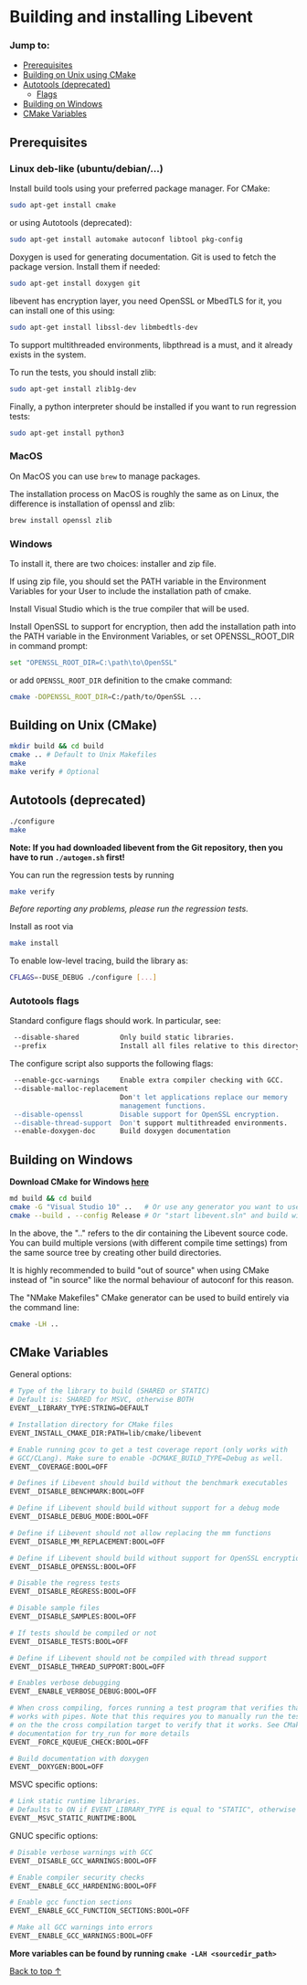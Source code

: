 # Building and installing Libevent

### Jump to:

- [Prerequisites](#Prerequisites)
- [Building on Unix using CMake](#building-on-unix-cmake)
- [Autotools (deprecated)](#autotools-deprecated)
  - [Flags](#autotools-flags)
- [Building on Windows](#building-on-windows)
- [CMake Variables](#cmake-variables)

## Prerequisites

### Linux deb-like (ubuntu/debian/...)

Install build tools using your preferred package manager. For CMake:

```sh
sudo apt-get install cmake
```

or using Autotools (deprecated):

```sh
sudo apt-get install automake autoconf libtool pkg-config
```

Doxygen is used for generating documentation.
Git is used to fetch the package version.
Install them if needed:

```sh
sudo apt-get install doxygen git
```

libevent has encryption layer, you need OpenSSL or MbedTLS for it, you can
install one of this using:

```sh
sudo apt-get install libssl-dev libmbedtls-dev
```

To support multithreaded environments, libpthread is a must, and it already exists in the system.

To run the tests, you should install zlib:

```sh
sudo apt-get install zlib1g-dev
```

Finally, a python interpreter should be installed if you want to run regression tests:
```sh
sudo apt-get install python3
```

### MacOS

On MacOS you can use `brew` to manage packages.

The installation process on MacOS is roughly the same as on Linux,
the difference is installation of openssl and zlib:

```sh
brew install openssl zlib
```

### Windows

To install it, there are two choices: installer and zip file.

If using zip file, you should set the PATH variable in the Environment
Variables for your User to include the installation path of cmake.

Install Visual Studio which is the true compiler that will be used.

Install OpenSSL to support for encryption, then add the installation path into the PATH variable in the Environment Variables,
or set OPENSSL_ROOT_DIR in command prompt:

```sh
set "OPENSSL_ROOT_DIR=C:\path\to\OpenSSL"
```

or add `OPENSSL_ROOT_DIR` definition to the cmake command:

```sh
cmake -DOPENSSL_ROOT_DIR=C:/path/to/OpenSSL ...
```

## Building on Unix (CMake)
```sh
mkdir build && cd build
cmake .. # Default to Unix Makefiles
make
make verify # Optional
```

## Autotools (deprecated)

```sh
./configure
make
```

**Note: If you had downloaded libevent from the Git repository, then you have to run `./autogen.sh` first!**

You can run the regression tests by running
```sh
make verify
```
*Before reporting any problems, please run the regression tests.*

Install as root via
```sh
make install
```

To enable low-level tracing, build the library as:
```sh
CFLAGS=-DUSE_DEBUG ./configure [...]
```

### Autotools flags

Standard configure flags should work. In particular, see:
```sh
 --disable-shared          Only build static libraries.
 --prefix                  Install all files relative to this directory.
```

The configure script also supports the following flags:
```sh
 --enable-gcc-warnings     Enable extra compiler checking with GCC.
 --disable-malloc-replacement
                           Don't let applications replace our memory
                           management functions.
 --disable-openssl         Disable support for OpenSSL encryption.
 --disable-thread-support  Don't support multithreaded environments.
 --enable-doxygen-doc      Build doxygen documentation
```

## Building on Windows
__Download CMake for Windows [here](https://cmake.org/download/)__
```sh
md build && cd build
cmake -G "Visual Studio 10" ..   # Or use any generator you want to use. Run cmake --help for a list
cmake --build . --config Release # Or "start libevent.sln" and build with menu in Visual Studio.
```
In the above, the ".." refers to the dir containing the Libevent source code. You can build multiple versions (with different compile time settings) from the same source tree by creating other build directories.

It is highly recommended to build "out of source" when using CMake instead of "in source" like the normal behaviour of autoconf for this reason.

The "NMake Makefiles" CMake generator can be used to build entirely via the command line:
```sh
cmake -LH ..
```

## CMake Variables
General options:
```sh
# Type of the library to build (SHARED or STATIC)
# Default is: SHARED for MSVC, otherwise BOTH
EVENT__LIBRARY_TYPE:STRING=DEFAULT

# Installation directory for CMake files
EVENT_INSTALL_CMAKE_DIR:PATH=lib/cmake/libevent

# Enable running gcov to get a test coverage report (only works with
# GCC/CLang). Make sure to enable -DCMAKE_BUILD_TYPE=Debug as well.
EVENT__COVERAGE:BOOL=OFF

# Defines if Libevent should build without the benchmark executables
EVENT__DISABLE_BENCHMARK:BOOL=OFF

# Define if Libevent should build without support for a debug mode
EVENT__DISABLE_DEBUG_MODE:BOOL=OFF

# Define if Libevent should not allow replacing the mm functions
EVENT__DISABLE_MM_REPLACEMENT:BOOL=OFF

# Define if Libevent should build without support for OpenSSL encryption
EVENT__DISABLE_OPENSSL:BOOL=OFF

# Disable the regress tests
EVENT__DISABLE_REGRESS:BOOL=OFF

# Disable sample files
EVENT__DISABLE_SAMPLES:BOOL=OFF

# If tests should be compiled or not
EVENT__DISABLE_TESTS:BOOL=OFF

# Define if Libevent should not be compiled with thread support
EVENT__DISABLE_THREAD_SUPPORT:BOOL=OFF

# Enables verbose debugging
EVENT__ENABLE_VERBOSE_DEBUG:BOOL=OFF

# When cross compiling, forces running a test program that verifies that Kqueue
# works with pipes. Note that this requires you to manually run the test program
# on the the cross compilation target to verify that it works. See CMake
# documentation for try_run for more details
EVENT__FORCE_KQUEUE_CHECK:BOOL=OFF

# Build documentation with doxygen
EVENT__DOXYGEN:BOOL=OFF
```
MSVC specific options:
```sh
# Link static runtime libraries.
# Defaults to ON if EVENT_LIBRARY_TYPE is equal to "STATIC", otherwise OFF
EVENT__MSVC_STATIC_RUNTIME:BOOL
```
GNUC specific options:
```sh
# Disable verbose warnings with GCC
EVENT__DISABLE_GCC_WARNINGS:BOOL=OFF

# Enable compiler security checks
EVENT__ENABLE_GCC_HARDENING:BOOL=OFF

# Enable gcc function sections
EVENT__ENABLE_GCC_FUNCTION_SECTIONS:BOOL=OFF

# Make all GCC warnings into errors
EVENT__ENABLE_GCC_WARNINGS:BOOL=OFF
```
__More variables can be found by running `cmake -LAH <sourcedir_path>`__

[Back to top &uarr;](#jump-to)
